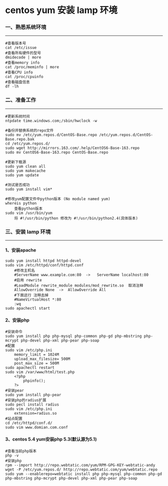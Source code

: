 # centos yum 安装 lamp 环境

### 一、熟悉系统环境

----------

    #查看版本号
    cat /etc/issue      
    #查看所有硬件的型号
    dmidecode | more
    #查看memory info
    cat /proc/meminfo | more
    #查看CPU info
    cat /proc/cpuinfo
    #查看磁盘信息  
    df -lh

### 二、准备工作

----------

    #更新系统时间  
    ntpdate time.windows.com;/sbin/hwclock -w

    #备份并替换系统的repo文件
    sudo mv /etc/yum.repos.d/CentOS-Base.repo /etc/yum.repos.d/CentOS-Base.repo.bak
    cd /etc/yum.repos.d/
    sudo wget http://mirrors.163.com/.help/CentOS6-Base-163.repo
    sudo mv CentOS6-Base-163.repo CentOS-Base.repo

    #更新下载源
    sudo yum clean all
    sudo yum makecache
    sudo yum update

    #测试是否成功
    sudo yum install vim*

    #修改yum配置文件中python版本 (No module named yum)
    whereis python 
        查看python版本
    sudo vim /usr/bin/yum
        将 #!/usr/bin/python 修改为 #!/usr/bin/python2.4(具体版本)

### 三、安装 lamp 环境

----------

#### 1、安装apache

    sudo yum install httpd httpd-devel  
    sudo vim /etc/httpd/conf/httpd.conf 
        #修改主机名
        #ServerName www.example.com:80  ->   ServerName localhost:80
        #启用 rewrite
        #LoadModule rewrite_module modules/mod_rewrite.so  取消注释
        AllowOverride None  ->  AllowOverride All
        #下面这行 注释去掉
        #NameVirtualHost *:80
        :wq
    sudo apachectl start


#### 2、安装php

    #安装命令
    sudo yum install php php-mysql php-common php-gd php-mbstring php-mcrypt php-devel php-xml php-pear php-soap
    #配置
    sudo vim /etc/php.ini
        memory_limit = 1024M
        upload_max_filesize= 500M
        post_max_size = 500M
    sudo apachectl restart
    sudo vim /var/www/html/test.php
        <?php 
            phpinfo();
        ?>
    #安装pear
    sudo yum install php-pear
    #安装php的radius扩展 
    sudo pecl install radius
    sudo vim /etc/php.ini
        extension=radius.so
    #站点配置
    cd /etc/httpd/conf.d/
    sudo vim www.domian.com.conf


#### 3、centos 5.4 yum安装php 5.3(默认源为5.1)

    #查看当前php版本
    php -v 
    #安装php
    rpm --import http://repo.webtatic.com/yum/RPM-GPG-KEY-webtatic-andy
    wget -P /etc/yum.repos.d/ http://repo.webtatic.com/yum/webtatic.repo
    sudo yum --enablerepo=webtatic install php php-mysql php-common php-gd php-mbstring php-mcrypt php-devel php-xml php-pear php-soap
